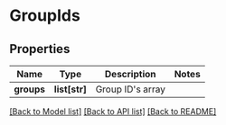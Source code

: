 # GroupIds

## Properties
Name | Type | Description | Notes
------------ | ------------- | ------------- | -------------
**groups** | **list[str]** | Group ID&#39;s array | 

[[Back to Model list]](../README.md#documentation-for-models) [[Back to API list]](../README.md#documentation-for-api-endpoints) [[Back to README]](../README.md)


